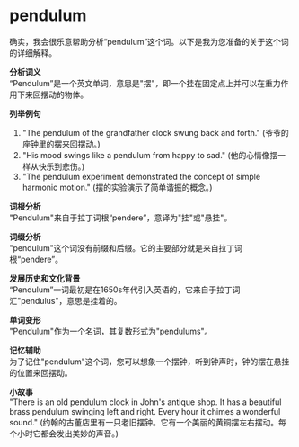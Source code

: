 # pendulum

确实，我会很乐意帮助分析“pendulum”这个词。以下是我为您准备的关于这个词的详细解释。

  

**分析词义**  
“Pendulum”是一个英文单词，意思是"摆"，即一个挂在固定点上并可以在重力作用下来回摆动的物体。

  

**列举例句**

  

1.  "The pendulum of the grandfather clock swung back and forth." (爷爷的座钟里的摆来回摆动。)
2.  "His mood swings like a pendulum from happy to sad." (他的心情像摆一样从快乐到悲伤。)
3.  "The pendulum experiment demonstrated the concept of simple harmonic motion." (摆的实验演示了简单谐振的概念。)

  

**词根分析**  
"Pendulum"来自于拉丁词根“pendere”，意译为"挂"或"悬挂"。

  

**词缀分析**  
"pendulum"这个词没有前缀和后缀。它的主要部分就是来自拉丁词根“pendere”。

  

**发展历史和文化背景**  
“Pendulum”一词最初是在1650s年代引入英语的，它来自于拉丁词汇"pendulus"，意思是挂着的。

  

**单词变形**  
"Pendulum"作为一个名词，其复数形式为"pendulums"。

  

**记忆辅助**  
为了记住"pendulum"这个词，您可以想象一个摆钟，听到钟声时，钟的摆在悬挂的位置来回摆动。

  

**小故事**  
"There is an old pendulum clock in John's antique shop. It has a beautiful brass pendulum swinging left and right. Every hour it chimes a wonderful sound." (约翰的古董店里有一只老旧摆钟。它有一个美丽的黄铜摆左右摆动。每个小时它都会发出美妙的声音。)
